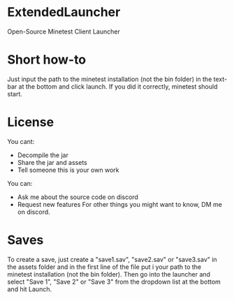 # ExtendedLauncher
Open-Source Minetest Client Launcher

# Short how-to
Just input the path to the minetest installation (not the bin folder) in the text-bar at the bottom and click launch. If you did it correctly, minetest should start.

# License
You cant: 
- Decompile the jar
- Share the jar and assets
- Tell someone this is your own work

You can:
- Ask me about the source code on discord
- Request new features
For other things you might want to know, DM me on discord.

# Saves
To create a save, just create a "save1.sav", "save2.sav" or "save3.sav" in the assets folder and in the first line of the file put i your path to the minetest installation (not the bin folder). Then go into the launcher and select "Save 1", "Save 2" or "Save 3" from the dropdown list at the bottom and hit Launch.
